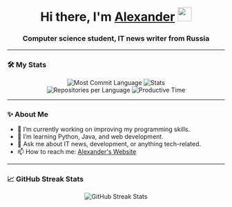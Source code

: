 <h1 align="center">Hi there, I'm <a href="https://daniilshat.ru/" target="_blank">Alexander</a> 
<img src="https://github.com/blackcater/blackcater/raw/main/images/Hi.gif" height="32"/></h1>
<h3 align="center">Computer science student, IT news writer from Russia</h3>

---

### 🛠 My Stats

<div align="center">
    <img src="https://github-profile-summary-cards.vercel.app/api/cards/most-commit-language?username=daniilshat&theme=solarized_dark" alt="Most Commit Language"/>
    <img src="https://github-profile-summary-cards.vercel.app/api/cards/stats?username=daniilshat&theme=solarized_dark" alt="Stats"/>
</div>

<div align="center">
    <img src="https://github-profile-summary-cards.vercel.app/api/cards/repos-per-language?username=daniilshat&theme=solarized_dark" alt="Repositories per Language"/>
    <img src="https://github-profile-summary-cards.vercel.app/api/cards/productive-time?username=daniilshat&theme=solarized_dark&utcOffset=3" alt="Productive Time"/>
</div>

---

### ✨ About Me

- 🔭 I’m currently working on improving my programming skills.
- 🌱 I’m learning Python, Java, and web development.
- 💬 Ask me about IT news, development, or anything tech-related.
- 📫 How to reach me: [Alexander's Website](https://daniilshat.ru/)

---

### 📈 GitHub Streak Stats

<div align="center">
    <img src="https://github-readme-streak-stats.herokuapp.com?user=daniilshat&theme=solarized-dark&hide_border=true" alt="GitHub Streak Stats"/>
</div>

